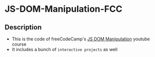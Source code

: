 # JS-DOM-Manipulation-FCC

## Description
- This is the code of freeCodeCamp's [JS DOM Manipulation](https://www.youtube.com/watch?v=5fb2aPlgoys&t=1913s) youtube course
- It includes a bunch of `interactive projects` as well
